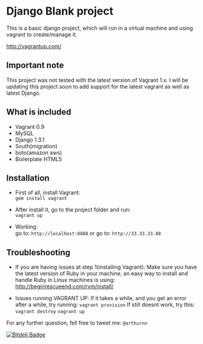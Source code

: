 Django Blank project
====================
This is a basic django project, which will run in a virtual machine and using vagrant to create/manage it.  

http://vagrantup.com/


Important note
----------------
This project was not tested with the latest version of Vagrant 1.x. I will be updating this project soon to add support for the latest vagrant as well as latest Django.

What is included
----------------
* Vagrant 0.9
* MySQL
* Django 1.3.1
* South(migration)
* boto(amazon aws)
* Boilerplate HTML5


Installation
------------

* First of all, install Vagrant:  
	`gem install vagrant`
	
* After install it, go to the project folder and run:  
	`vagrant up`
	
* Working:  
	go to: `http://localhost:8888`
	or go to: `http://33.33.33.88`
	
	

Troubleshooting
---------------

* If you are having issues at step 1(installing Vagrant):
	Make sure you have the latest version of Ruby in your machine, an easy way to install and handle Ruby in Linux machines is using: http://beginrescueend.com/rvm/install/
	
* Issues running VAGRANT UP:
	If it takes a while, and you get an error after a while, try running:
		`vagrant provision`
	If still doesnt work, try this:
		`vagrant destroy`
		`vagrant up`
		
		

For any further question, fell free to tweet me: `@arthurnn`




[![Bitdeli Badge](https://d2weczhvl823v0.cloudfront.net/arthurnn/django_blank/trend.png)](https://bitdeli.com/free "Bitdeli Badge")

